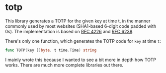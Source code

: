 # totp

This library generates a TOTP for the given key at time t, in the manner
commonly used by most websites (SHA1-based 6-digit code padded with 0s). The
implementation is based on [RFC 4226](https://www.ietf.org/rfc/rfc4226.txt) and
[RFC 6238](https://www.ietf.org/rfc/rfc6238.txt).

There's only one function, which generates the TOTP code for `key` at time `t`:
```go
func TOTP(key []byte, t time.Time) string
```

I mainly wrote this because I wanted to see a bit more in depth how TOTP works.
There are much more complete libraries out there.
